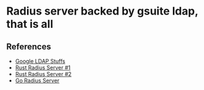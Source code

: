 # Radius server backed by gsuite ldap, that is all

## References 

* [Google LDAP Stuffs](https://apps.google.com/supportwidget/articlehome?hl=en&article_url=https%3A%2F%2Fsupport.google.com%2Fa%2Fanswer%2F9089736%3Fhl%3Den&assistant_id=generic-unu&product_context=9089736&product_name=UnuFlow&trigger_context=a)
* [Rust Radius Server #1](https://github.com/moznion/radius-rs/blob/main/examples/server.rs)
* [Rust Radius Server #2](https://github.com/MikhailMS/rust-radius/blob/master/examples/sync_radius_server.rs)
* [Go Radius Server](https://github.com/layeh/radius)